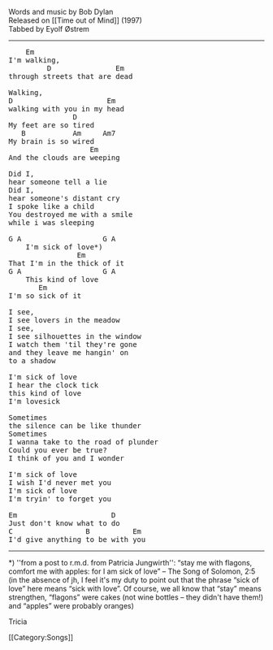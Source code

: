 Words and music by Bob Dylan<br>
Released on [[Time out of Mind]] (1997)<br>
Tabbed by Eyolf Østrem

----
<pre class="verse">
    Em
I'm walking,
         D               Em
through streets that are dead

Walking,
D                      Em
walking with you in my head
               D
My feet are so tired
   B           Am     Am7
My brain is so wired
                   Em
And the clouds are weeping

Did I,
hear someone tell a lie
Did I,
hear someone's distant cry
I spoke like a child
You destroyed me with a smile
while i was sleeping

G A                   G A
    I'm sick of love*)
                Em
That I'm in the thick of it
G A                   G A
    This kind of love
       Em
I'm so sick of it

I see,
I see lovers in the meadow
I see,
I see silhouettes in the window
I watch them 'til they're gone
and they leave me hangin' on
to a shadow

I'm sick of love
I hear the clock tick
this kind of love
I'm lovesick

Sometimes
the silence can be like thunder
Sometimes
I wanna take to the road of plunder
Could you ever be true?
I think of you and I wonder

I'm sick of love
I wish I'd never met you
I'm sick of love
I'm tryin' to forget you

Em                      D
Just don't know what to do
C                 B          Em
I'd give anything to be with you
</pre>

----
<nowiki>*</nowiki>) ''from a post to r.m.d. from Patricia Jungwirth'':
“stay me with flagons, comfort me with apples: for I am sick of
love” – The Song of Solomon, 2:5 (in the absence of jh, I feel it's
my duty to point out that the phrase “sick of love” here means
“sick with love”. Of course, we all know that “stay” means
strengthen, “flagons” were cakes (not wine bottles – they didn't
have them!) and “apples” were probably oranges)

Tricia

[[Category:Songs]]